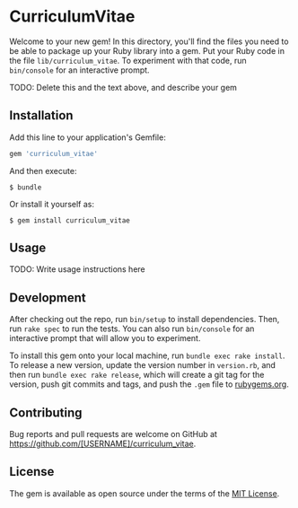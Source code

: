 # CurriculumVitae

Welcome to your new gem! In this directory, you'll find the files you need to be able to package up your Ruby library into a gem. Put your Ruby code in the file `lib/curriculum_vitae`. To experiment with that code, run `bin/console` for an interactive prompt.

TODO: Delete this and the text above, and describe your gem

## Installation

Add this line to your application's Gemfile:

```ruby
gem 'curriculum_vitae'
```

And then execute:

    $ bundle

Or install it yourself as:

    $ gem install curriculum_vitae

## Usage

TODO: Write usage instructions here

## Development

After checking out the repo, run `bin/setup` to install dependencies. Then, run `rake spec` to run the tests. You can also run `bin/console` for an interactive prompt that will allow you to experiment.

To install this gem onto your local machine, run `bundle exec rake install`. To release a new version, update the version number in `version.rb`, and then run `bundle exec rake release`, which will create a git tag for the version, push git commits and tags, and push the `.gem` file to [rubygems.org](https://rubygems.org).

## Contributing

Bug reports and pull requests are welcome on GitHub at https://github.com/[USERNAME]/curriculum_vitae.


## License

The gem is available as open source under the terms of the [MIT License](http://opensource.org/licenses/MIT).

